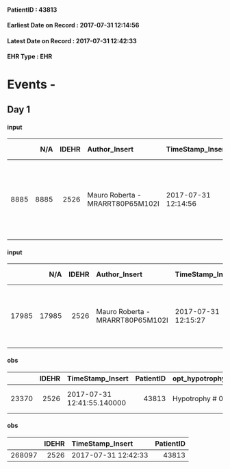 
#### PatientID : 43813
#### Earliest Date on Record : 2017-07-31 12:14:56
#### Latest Date on Record : 2017-07-31 12:42:33
#### EHR Type : EHR

# Events - 

## Day 1

#### input
|      |    N/A |   IDEHR | Author_Insert                    | TimeStamp_Insert    | EHRType   |   PatientID |   IDDigitalSignDocument | persone_vicine   |   Unnamed: 0_y |   IDANAMNESI_MED |   Non_Rilevabile_y | Note_Non_Rilevabile_y   | diagnosis                                                                     |
|-----:|-------:|--------:|:---------------------------------|:--------------------|:----------|------------:|------------------------:|:-----------------|---------------:|-----------------:|-------------------:|:------------------------|:------------------------------------------------------------------------------|
| 8885 |   8885 |    2526 | Mauro Roberta - MRARRT80P65M102I | 2017-07-31 12:14:56 | EHR       |       43813 |                  834874 | N/A              |          13692 |             7016 |                  0 | NR                      | Pz affetta da carcinoma gastrico con metastasi linfonodali, epatiche e ossee. |

#### input
|       |    N/A |   IDEHR | Author_Insert                    | TimeStamp_Insert    | EHRType   |   PatientID |   IDDigitalSignDocument | persone_vicine   |   Unnamed: 0_y.1 |   IDDIAGNOSI_ICD |   Non_Rilevabile_y.1 | Note_Non_Rilevabile_y.1   | I_ICD                                                                | II_ICD                                                                        | III_ICD                                                      | IV_ICD                                                                              |
|------:|-------:|--------:|:---------------------------------|:--------------------|:----------|------------:|------------------------:|:-----------------|-----------------:|-----------------:|---------------------:|:--------------------------|:---------------------------------------------------------------------|:------------------------------------------------------------------------------|:-------------------------------------------------------------|:------------------------------------------------------------------------------------|
| 17985 |  17985 |    2526 | Mauro Roberta - MRARRT80P65M102I | 2017-07-31 12:15:27 | EHR       |       43813 |                  834875 | N/A              |             3546 |             3546 |                    0 | NR                        | 1518 - Tumori maligni di altre sedi (specificate) dello stomaco#2031 | 1977 - Tumori maligni secondari del fegato, specificati come metastatici#2155 | 1985 - Tumori maligni secondari di osso e midollo osseo#2162 | 1968 - Tumori maligni secondari e non specificati dei linfonodi, sedi multiple#2146 |

#### obs
|       |   IDEHR | TimeStamp_Insert           |   PatientID | opt_hypotrophy   | chk_eloquence     | asthenia   | cachexia     | dyspnoea                  | body_temp    | agitation_behavior_freq   | cognitive_state   |
|------:|--------:|:---------------------------|------------:|:-----------------|:------------------|:-----------|:-------------|:--------------------------|:-------------|:--------------------------|:------------------|
| 23370 |    2526 | 2017-07-31 12:41:55.140000 |       43813 | Hypotrophy # 0   | fluent speech # 0 | Severe # 3 | cachexia # 0 | applicant mild strain # 6 | Apyrexia # 0 | quiet # 0                 | Polished # 2      |

#### obs
|        |   IDEHR | TimeStamp_Insert    |   PatientID |
|-------:|--------:|:--------------------|------------:|
| 268097 |    2526 | 2017-07-31 12:42:33 |       43813 |


